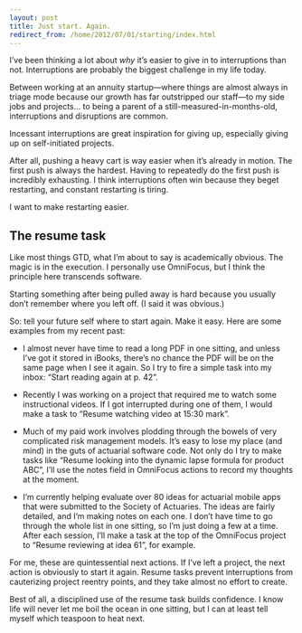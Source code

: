 ```yaml
---
layout: post
title: Just start. Again.
redirect_from: /home/2012/07/01/starting/index.html
---
```

<p>I’ve been thinking a lot about <em>why</em> it’s easier to give in to interruptions than not. Interruptions are probably the biggest challenge in my life today.</p>
<p>Between working at an annuity startup—where things are almost always in triage mode because our growth has far outstripped our staff—to my side jobs and projects… to being a parent of a still-measured-in-months-old, interruptions and disruptions are common.</p>
<p>Incessant interruptions are great inspiration for giving up, especially giving up on self-initiated projects.</p>
<p>After all, pushing a heavy cart is way easier when it’s already in motion. The first push is always the hardest. Having to repeatedly do the first push is incredibly exhausting. I think interruptions often win because they beget restarting, and constant restarting is tiring.</p>
<p>I want to make restarting easier.</p>
<h2 id="theresumetask">The resume task</h2>
<p>Like most things GTD, what I’m about to say is academically obvious. The magic is in the execution. I personally use OmniFocus, but I think the principle here transcends software.</p>
<p>Starting something after being pulled away is hard because you usually don’t remember where you left off. (I said it was obvious.)</p>
<p>So: tell your future self where to start again. Make it easy. Here are some examples from my recent past:</p>
<ul>
<li>
<p>I almost never have time to read a long PDF in one sitting, and unless I’ve got it stored in iBooks, there’s no chance the PDF will be on the same page when I see it again. So I try to fire a simple task into my inbox: “Start reading again at p. 42”.</p>
</li>
<li>
<p>Recently I was working on a project that required me to watch some instructional videos. If I got interrupted during one of them, I would make a task to “Resume watching video at 15:30 mark”.</p>
</li>
<li>
<p>Much of my paid work involves plodding through the bowels of very complicated risk management models. It’s easy to lose my place (and mind) in the guts of actuarial software code. Not only do I try to make tasks like “Resume looking into the dynamic lapse formula for product ABC”, I’ll use the notes field in OmniFocus actions to record my thoughts at the moment.</p>
</li>
<li>
<p>I’m currently helping evaluate over 80 ideas for actuarial mobile apps that were submitted to the Society of Actuaries. The ideas are fairly detailed, and I’m making notes on each one. I don’t have time to go through the whole list in one sitting, so I’m just doing a few at a time. After each session, I’ll make a task at the top of the OmniFocus project to “Resume reviewing at idea 61”, for example.</p>
</li>
</ul>
<p>For me, these are quintessential next actions. If I’ve left a project, the next action is obviously to start it again. Resume tasks prevent interruptions from cauterizing project reentry points, and they take almost no effort to create.</p>
<p>Best of all, a disciplined use of the resume task builds confidence. I know life will never let me boil the ocean in one sitting, but I can at least tell myself which teaspoon to heat next.</p>
